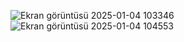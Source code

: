 
![Ekran görüntüsü 2025-01-04 103346](https://github.com/user-attachments/assets/8f3eef61-4485-4299-a21d-b34dd5de413d)
![Ekran görüntüsü 2025-01-04 104553](https://github.com/user-attachments/assets/5db7ce21-cab6-4afc-a54b-1c7a85bbe9c1)
